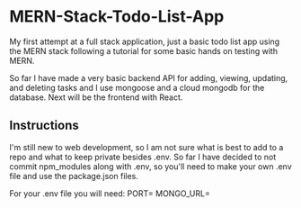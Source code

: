 # MERN-Stack-Todo-List-App
My first attempt at a full stack application, just a basic todo list app using the MERN stack following a tutorial for some basic hands on testing with MERN.

So far I have made a very basic backend API for adding, viewing, updating, and deleting tasks and I use mongoose and a cloud mongodb for the database. Next will be the frontend with React.

## Instructions
I'm still new to web development, so I am not sure what is best to add to a repo and what to keep private besides .env. So far I have decided to not commit npm_modules along with .env, so you'll need to make your own .env file and use the package.json files.

For your .env file you will need:
PORT=<The port for the backend server API to listen on>
MONGO_URL=<Your link to the mongodb with your credentials>

